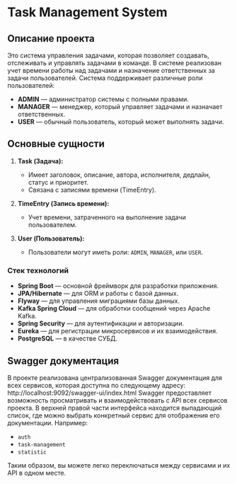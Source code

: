 # Task Management System

## Описание проекта

Это система управления задачами, которая позволяет создавать, отслеживать и управлять задачами в команде. В системе реализован учет времени работы над задачами и назначение ответственных за задачи пользователей. Система поддерживает различные роли пользователей:

- **ADMIN** — администратор системы с полными правами.
- **MANAGER** — менеджер, который управляет задачами и назначает ответственных.
- **USER** — обычный пользователь, который может выполнять задачи.

## Основные сущности

1. **Task (Задача):**
   - Имеет заголовок, описание, автора, исполнителя, дедлайн, статус и приоритет.
   - Связана с записями времени (TimeEntry).

2. **TimeEntry (Запись времени):**
   - Учет времени, затраченного на выполнение задачи пользователем.

3. **User (Пользователь):**
   - Пользователи могут иметь роли: `ADMIN`, `MANAGER`, или `USER`.


### Стек технологий
- **Spring Boot** — основной фреймворк для разработки приложения.
- **JPA/Hibernate** — для ORM и работы с базой данных.
- **Flyway** — для управления миграциями базы данных.
- **Kafka Spring Cloud** — для обработки сообщений через Apache Kafka.
- **Spring Security** — для аутентификации и авторизации.
- **Eureka** — для регистрации микросервисов и их взаимодействия.
- **PostgreSQL** — в качестве СУБД.


## Swagger документация
В проекте реализована централизованная Swagger документация для всех сервисов, которая доступна по следующему адресу: http://localhost:9092/swagger-ui/index.html
Swagger предоставляет возможность просматривать и взаимодействовать с API всех сервисов проекта. В верхней правой части интерфейса находится выпадающий список, где можно выбрать конкретный сервис для отображения его документации. Например:
- `auth`
- `task-management`
- `statistic`

Таким образом, вы можете легко переключаться между сервисами и их API в одном месте. 
